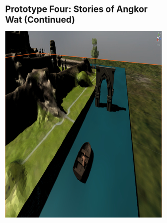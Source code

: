 
# Prototype Four: Stories of Angkor Wat (Continued) 





<img src="images/entrance1.png" width="1139" height="600">
